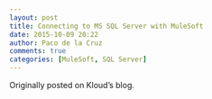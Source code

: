 ```yaml
---
layout: post
title: Connecting to MS SQL Server with MuleSoft
date: 2015-10-09 20:22
author: Paco de la Cruz
comments: true
categories: [MuleSoft, SQL Server]
---
```

Originally posted on Kloud’s blog.
